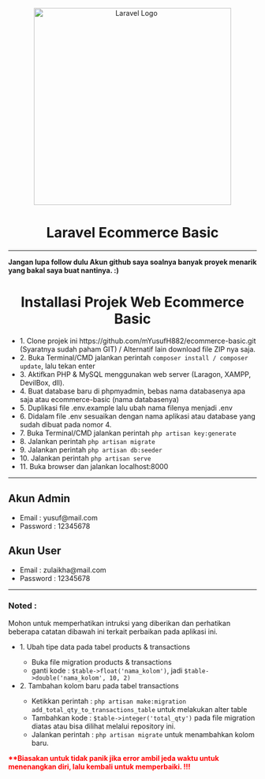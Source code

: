 <p align="center"><a href="https://laravel.com" target="_blank"><img src="https://raw.githubusercontent.com/laravel/art/master/logo-lockup/5%20SVG/2%20CMYK/1%20Full%20Color/laravel-logolockup-cmyk-red.svg" width="400" alt="Laravel Logo"></a></p>

<h1 align="center">
    Laravel Ecommerce Basic
</h1>

<hr>

<p><b>Jangan lupa follow dulu Akun github saya soalnya banyak proyek menarik yang bakal saya buat nantinya. :)</b></p>

<h1 align="center">Installasi Projek Web Ecommerce Basic</h1>

<ul>
    <li>1. Clone projek ini https://github.com/mYusufH882/ecommerce-basic.git (Syaratnya sudah paham GIT) / Alternatif lain download file ZIP nya saja.</li>
    <li>2. Buka Terminal/CMD jalankan perintah <code>composer install / composer update</code>, lalu tekan enter</li>
    <li>3. Aktifkan PHP & MySQL menggunakan web server (Laragon, XAMPP, DevilBox, dll).</li>
    <li>4. Buat database baru di phpmyadmin, bebas nama databasenya apa saja atau ecommerce-basic (nama databasenya)</li>
    <li>5. Duplikasi file .env.example lalu ubah nama filenya menjadi .env</li>
    <li>6. Didalam file .env sesuaikan dengan nama aplikasi atau database yang sudah dibuat pada nomor 4.</li>
    <li>7. Buka Terminal/CMD jalankan perintah <code>php artisan key:generate</code></li>
    <li>8. Jalankan perintah <code>php artisan migrate</code></li>
    <li>9. Jalankan perintah <code>php artisan db:seeder</code></li>
    <li>10. Jalankan perintah <code>php artisan serve</code></li>
    <li>11. Buka browser dan jalankan localhost:8000</li>
</ul>

<hr>

<h2>Akun Admin</h2>
<ul>
    <li>Email : yusuf@mail.com</li>
    <li>Password : 12345678</li>
</ul>

<h2>Akun User</h2>
<ul>
    <li>Email : zulaikha@mail.com</li>
    <li>Password : 12345678</li>
</ul>

<hr>

<h3><b>Noted :</b></h3>
<p>
    Mohon untuk memperhatikan intruksi yang diberikan dan perhatikan beberapa catatan
    dibawah ini terkait perbaikan pada aplikasi ini.
</p>

<ul>
    <li>1. Ubah tipe data pada tabel products & transactions</li>
    <ul>
        <li>Buka file migration products & transactions</li>
        <li>ganti kode : <code>$table->float('nama_kolom')</code>, jadi <code>$table->double('nama_kolom', 10, 2)</code></li>
    </ul>
    <li>2. Tambahan kolom baru pada tabel transactions</li>
    <ul>
        <li>Ketikkan perintah : <code>php artisan make:migration add_total_qty_to_transactions_table</code> untuk melakukan alter table</li>
        <li>Tambahkan kode : <code>$table->integer('total_qty')</code> pada file migration diatas atau bisa dilihat melalui repository ini.</li>
        <li>Jalankan perintah : <code>php artisan migrate</code> untuk menambahkan kolom baru.</li>
    </ul>
</ul>

<p style="color:red;"><b>**Biasakan untuk tidak panik jika error ambil jeda waktu untuk menenangkan diri, lalu kembali untuk memperbaiki. !!!</b></p>
